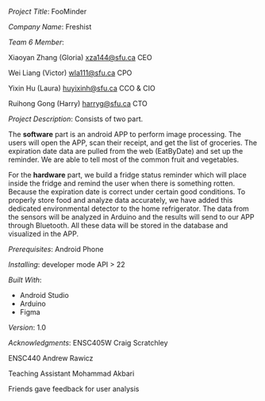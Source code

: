 *Project Title*:
FooMinder

*Company Name*:
Freshist

*Team 6 Member*:

Xiaoyan Zhang (Gloria)
xza144@sfu.ca
CEO

Wei Liang (Victor)
wla111@sfu.ca
CPO

Yixin Hu (Laura) 
huyixinh@sfu.ca
CCO & CIO

Ruihong Gong (Harry)
harryg@sfu.ca
CTO

*Project Description*:
Consists of two part.

The **software** part is an android APP to perform image processing. 
The users will open the APP, scan their receipt, and get the list of groceries. The expiration date data are pulled from the web (EatByDate) and set up the reminder. We are able to tell most of the common fruit and vegetables.

For the **hardware** part, we build a fridge status reminder which will place inside the fridge and remind the user when there is something rotten. Because the expiration date is correct under certain good conditions. To properly store food and analyze data accurately, we have added this dedicated environmental detector to the home refrigerator.
The data from the sensors will be analyzed in Arduino and the results will send to our APP through Bluetooth. All these data will be stored in the database and visualized in the APP.

*Prerequisites*:
Android Phone

*Installing*:
developer mode
API > 22

*Built With*:
*  Android Studio
*  Arduino
*  Figma


*Version*:
1.0

*Acknowledgments*:
ENSC405W Craig Scratchley

ENSC440 Andrew Rawicz

Teaching Assistant Mohammad Akbari

Friends gave feedback for user analysis